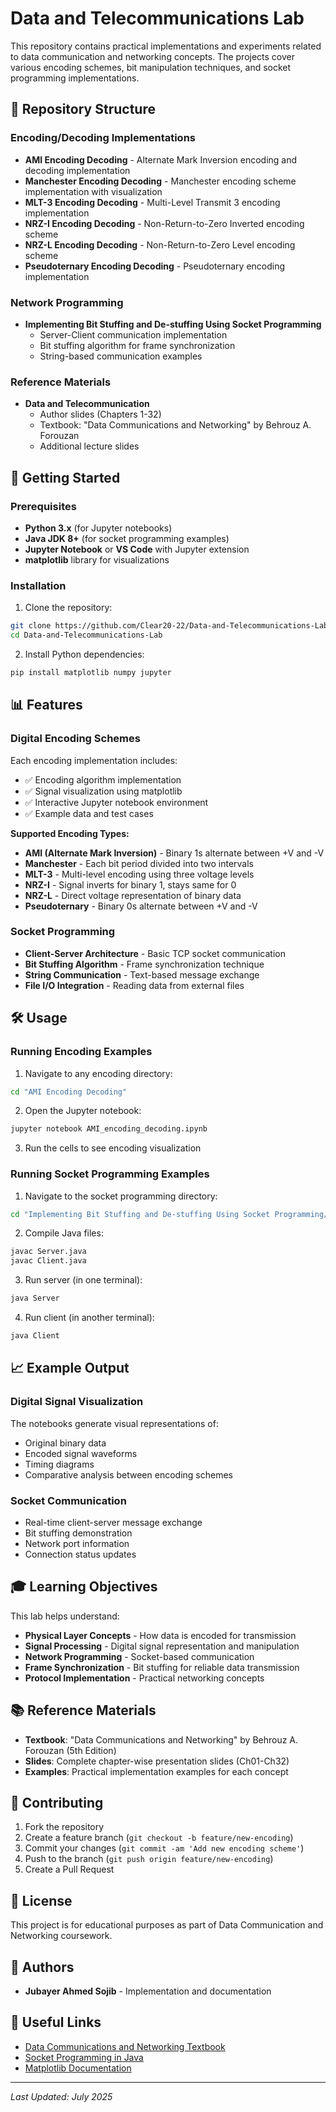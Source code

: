 # Data and Telecommunications Lab

This repository contains practical implementations and experiments related to data communication and networking concepts. The projects cover various encoding schemes, bit manipulation techniques, and socket programming implementations.

## 📁 Repository Structure

### Encoding/Decoding Implementations
- **AMI Encoding Decoding** - Alternate Mark Inversion encoding and decoding implementation
- **Manchester Encoding Decoding** - Manchester encoding scheme implementation with visualization
- **MLT-3 Encoding Decoding** - Multi-Level Transmit 3 encoding implementation
- **NRZ-I Encoding Decoding** - Non-Return-to-Zero Inverted encoding scheme
- **NRZ-L Encoding Decoding** - Non-Return-to-Zero Level encoding scheme  
- **Pseudoternary Encoding Decoding** - Pseudoternary encoding implementation

### Network Programming
- **Implementing Bit Stuffing and De-stuffing Using Socket Programming**
  - Server-Client communication implementation
  - Bit stuffing algorithm for frame synchronization
  - String-based communication examples

### Reference Materials
- **Data and Telecommunication**
  - Author slides (Chapters 1-32)
  - Textbook: "Data Communications and Networking" by Behrouz A. Forouzan
  - Additional lecture slides

## 🚀 Getting Started

### Prerequisites
- **Python 3.x** (for Jupyter notebooks)
- **Java JDK 8+** (for socket programming examples)
- **Jupyter Notebook** or **VS Code** with Jupyter extension
- **matplotlib** library for visualizations

### Installation

1. Clone the repository:
```bash
git clone https://github.com/Clear20-22/Data-and-Telecommunications-Lab.git
cd Data-and-Telecommunications-Lab
```

2. Install Python dependencies:
```bash
pip install matplotlib numpy jupyter
```

## 📊 Features

### Digital Encoding Schemes
Each encoding implementation includes:
- ✅ Encoding algorithm implementation
- ✅ Signal visualization using matplotlib
- ✅ Interactive Jupyter notebook environment
- ✅ Example data and test cases

**Supported Encoding Types:**
- **AMI (Alternate Mark Inversion)** - Binary 1s alternate between +V and -V
- **Manchester** - Each bit period divided into two intervals
- **MLT-3** - Multi-level encoding using three voltage levels
- **NRZ-I** - Signal inverts for binary 1, stays same for 0
- **NRZ-L** - Direct voltage representation of binary data
- **Pseudoternary** - Binary 0s alternate between +V and -V

### Socket Programming
- **Client-Server Architecture** - Basic TCP socket communication
- **Bit Stuffing Algorithm** - Frame synchronization technique
- **String Communication** - Text-based message exchange
- **File I/O Integration** - Reading data from external files

## 🛠️ Usage

### Running Encoding Examples

1. Navigate to any encoding directory:
```bash
cd "AMI Encoding Decoding"
```

2. Open the Jupyter notebook:
```bash
jupyter notebook AMI_encoding_decoding.ipynb
```

3. Run the cells to see encoding visualization

### Running Socket Programming Examples

1. Navigate to the socket programming directory:
```bash
cd "Implementing Bit Stuffing and De-stuffing Using Socket Programming/Server Client Communication"
```

2. Compile Java files:
```bash
javac Server.java
javac Client.java
```

3. Run server (in one terminal):
```bash
java Server
```

4. Run client (in another terminal):
```bash
java Client
```

## 📈 Example Output

### Digital Signal Visualization
The notebooks generate visual representations of:
- Original binary data
- Encoded signal waveforms
- Timing diagrams
- Comparative analysis between encoding schemes

### Socket Communication
- Real-time client-server message exchange
- Bit stuffing demonstration
- Network port information
- Connection status updates

## 🎓 Learning Objectives

This lab helps understand:
- **Physical Layer Concepts** - How data is encoded for transmission
- **Signal Processing** - Digital signal representation and manipulation
- **Network Programming** - Socket-based communication
- **Frame Synchronization** - Bit stuffing for reliable data transmission
- **Protocol Implementation** - Practical networking concepts

## 📚 Reference Materials

- **Textbook**: "Data Communications and Networking" by Behrouz A. Forouzan (5th Edition)
- **Slides**: Complete chapter-wise presentation slides (Ch01-Ch32)
- **Examples**: Practical implementation examples for each concept

## 🤝 Contributing

1. Fork the repository
2. Create a feature branch (`git checkout -b feature/new-encoding`)
3. Commit your changes (`git commit -am 'Add new encoding scheme'`)
4. Push to the branch (`git push origin feature/new-encoding`)
5. Create a Pull Request

## 📄 License

This project is for educational purposes as part of Data Communication and Networking coursework.

## 👥 Authors

- **Jubayer Ahmed Sojib** - Implementation and documentation

## 🔗 Useful Links

- [Data Communications and Networking Textbook](https://www.mheducation.com/)
- [Socket Programming in Java](https://docs.oracle.com/javase/tutorial/networking/sockets/)
- [Matplotlib Documentation](https://matplotlib.org/stable/contents.html)

---
*Last Updated: July 2025*
